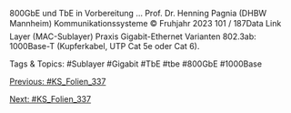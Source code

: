800GbE und TbE in Vorbereitung ...
Prof. Dr. Henning Pagnia (DHBW Mannheim) Kommunikationssysteme © Fruhjahr 2023 101 / 187Data Link Layer (MAC-Sublayer) Praxis
Gigabit-Ethernet
Varianten
802.3ab: 1000Base-T (Kupferkabel, UTP Cat 5e oder Cat 6).

   Tags & Topics:
   #Sublayer
   #Gigabit
   #TbE
   #tbe
   #800GbE
   #1000Base

[Previous: #KS_Folien_337](KS_Folien_337.md)

[Next: #KS_Folien_337](KS_Folien_337.md)